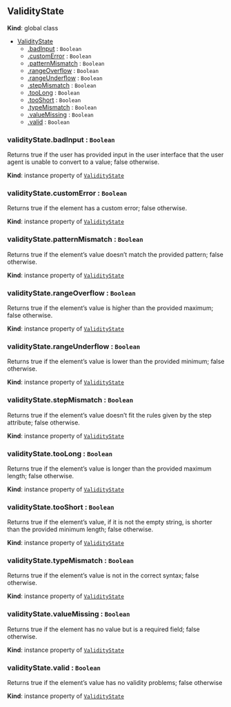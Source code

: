 
<base href="//D:/Personal/autotility/docs/">
<link rel="stylesheet" href="./dist/style.css" />
<a name="ValidityState"></a>

## ValidityState
**Kind**: global class  

* [ValidityState](#ValidityState)
    * [.badInput](#ValidityState+badInput) : <code>Boolean</code>
    * [.customError](#ValidityState+customError) : <code>Boolean</code>
    * [.patternMismatch](#ValidityState+patternMismatch) : <code>Boolean</code>
    * [.rangeOverflow](#ValidityState+rangeOverflow) : <code>Boolean</code>
    * [.rangeUnderflow](#ValidityState+rangeUnderflow) : <code>Boolean</code>
    * [.stepMismatch](#ValidityState+stepMismatch) : <code>Boolean</code>
    * [.tooLong](#ValidityState+tooLong) : <code>Boolean</code>
    * [.tooShort](#ValidityState+tooShort) : <code>Boolean</code>
    * [.typeMismatch](#ValidityState+typeMismatch) : <code>Boolean</code>
    * [.valueMissing](#ValidityState+valueMissing) : <code>Boolean</code>
    * [.valid](#ValidityState+valid) : <code>Boolean</code>

<a name="ValidityState+badInput"></a>

### validityState.badInput : <code>Boolean</code>
Returns true if the user has provided input in the user interface that the 
user agent is unable to convert to a value; false otherwise.

**Kind**: instance property of [<code>ValidityState</code>](#ValidityState)  
<a name="ValidityState+customError"></a>

### validityState.customError : <code>Boolean</code>
Returns true if the element has a custom error; false otherwise.

**Kind**: instance property of [<code>ValidityState</code>](#ValidityState)  
<a name="ValidityState+patternMismatch"></a>

### validityState.patternMismatch : <code>Boolean</code>
Returns true if the element’s value doesn’t match the provided pattern; false otherwise.

**Kind**: instance property of [<code>ValidityState</code>](#ValidityState)  
<a name="ValidityState+rangeOverflow"></a>

### validityState.rangeOverflow : <code>Boolean</code>
Returns true if the element’s value is higher than the provided maximum; false otherwise.

**Kind**: instance property of [<code>ValidityState</code>](#ValidityState)  
<a name="ValidityState+rangeUnderflow"></a>

### validityState.rangeUnderflow : <code>Boolean</code>
Returns true if the element’s value is lower than the provided minimum; false otherwise.

**Kind**: instance property of [<code>ValidityState</code>](#ValidityState)  
<a name="ValidityState+stepMismatch"></a>

### validityState.stepMismatch : <code>Boolean</code>
Returns true if the element’s value doesn’t fit the rules given by the step attribute; false otherwise.

**Kind**: instance property of [<code>ValidityState</code>](#ValidityState)  
<a name="ValidityState+tooLong"></a>

### validityState.tooLong : <code>Boolean</code>
Returns true if the element’s value is longer than the provided maximum length; false otherwise.

**Kind**: instance property of [<code>ValidityState</code>](#ValidityState)  
<a name="ValidityState+tooShort"></a>

### validityState.tooShort : <code>Boolean</code>
Returns true if the element’s value, if it is not the empty string, is shorter than the provided minimum length; false otherwise.

**Kind**: instance property of [<code>ValidityState</code>](#ValidityState)  
<a name="ValidityState+typeMismatch"></a>

### validityState.typeMismatch : <code>Boolean</code>
Returns true if the element’s value is not in the correct syntax; false otherwise.

**Kind**: instance property of [<code>ValidityState</code>](#ValidityState)  
<a name="ValidityState+valueMissing"></a>

### validityState.valueMissing : <code>Boolean</code>
Returns true if the element has no value but is a required field; false otherwise.

**Kind**: instance property of [<code>ValidityState</code>](#ValidityState)  
<a name="ValidityState+valid"></a>

### validityState.valid : <code>Boolean</code>
Returns true if the element’s value has no validity problems; false otherwise

**Kind**: instance property of [<code>ValidityState</code>](#ValidityState)  

<script src="./dist/bundle.js" /></script>
		